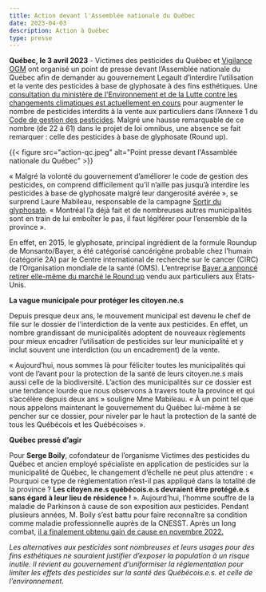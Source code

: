 ```yaml
---
title: Action devant l'Assemblée nationale du Québec
date: 2023-04-03
description: Action à Québec
type: presse 
---
```


**Québec, le 3 avril 2023** -  Victimes des pesticides du Québec et [Vigilance OGM](https://www.vigilanceogm.org/) ont organisé un point de presse devant l’Assemblée nationale du Québec afin de demander au gouvernement Legault d’interdire l’utilisation et la vente des pesticides à base de glyphosate à des fins esthétiques. Une [consultation du ministère de l'Environnement et de la Lutte contre les changements climatiques est actuellement en cours](https://www.environnement.gouv.qc.ca/ministere/projet-omnibus-2023/index.htm) pour augmenter le nombre de pesticides interdits à la vente aux particuliers dans l’Annexe 1 du [Code de gestion des pesticides](https://www.environnement.gouv.qc.ca/ministere/projet-omnibus-2023/prm-code-gestion-pesticides-va.pdf). Malgré une hausse remarquable de ce nombre (de 22 à 61) dans le projet de loi omnibus, une absence se fait remarquer : celle des pesticides à base de glyphosate (Round up). 

{{< figure src="action-qc.jpeg" alt="Point presse devant l'Assamblée nationale du Québec" >}}

« Malgré la volonté du gouvernement d’améliorer le code de gestion des pesticides, on comprend difficilement qu’il n’aille pas jusqu’à interdire les pesticides à base de glyphosate malgré leur dangerosité avérée », se surprend Laure Mabileau, responsable de la campagne [Sortir du glyphosate](https://www.vigilanceogm.org/sortirduglyphosate). « Montréal l’a déjà fait et de nombreuses autres municipalités sont en train de lui emboîter le pas, il faut légiférer pour l’ensemble de la province ».

En effet, en 2015, le glyphosate, principal ingrédient de la formule Roundup de Monsanto/Bayer, a été catégorisé cancérigène probable chez l’humain (catégorie 2A) par le Centre international de recherche sur le cancer (CIRC) de l’Organisation mondiale de la santé (OMS). L’entreprise [Bayer a annoncé retirer elle-même du marché le Round up](https://www.cooneyconway.com/blog/bayer-pull-roundup-shelves-2023-avoid-further-lawsuits) vendu aux particuliers aux États-Unis.


**La vague municipale pour protéger les citoyen.ne.s**

Depuis presque deux ans, le mouvement municipal est devenu le chef de file sur le dossier de l’interdiction de la vente aux pesticides. En effet, un nombre grandissant de municipalités adoptent de nouveaux règlements pour mieux encadrer l’utilisation de pesticides sur leur municipalité et y inclut souvent une interdiction (ou un encadrement) de la vente. 

« Aujourd’hui, nous sommes là pour féliciter toutes les municipalités qui vont de l’avant pour la protection de la santé de leurs citoyen.ne.s mais aussi celle de la biodiversité. L’action des municipalités sur ce dossier est une tendance lourde que nous observons à travers toute la province et qui s’accélère depuis deux ans » souligne Mme Mabileau. « À un point tel que nous appelons maintenant le gouvernement du Québec lui-même à se pencher sur ce dossier, pour niveler par le haut la protection de la santé de tous les Québécois et les Québécoises ».

**Québec pressé d’agir**

Pour **Serge Boily**, cofondateur de l’organisme Victimes des pesticides du Québec et ancien employé spécialiste en application de pesticides sur la municipalité de Québec, le changement d’échelle ne peut plus attendre : « Pourquoi ce type de réglementation n’est-il pas appliqué dans la totalité de la province ? **Les citoyen.ne.s québécois.e.s devraient être protégé.e.s sans égard à leur lieu de résidence !** ». Aujourd’hui, l’homme souffre de la maladie de Parkinson à cause de son exposition aux pesticides. Pendant plusieurs années, M. Boily s’est battu pour faire reconnaître sa condition comme maladie professionnelle auprès de la CNESST. Après un long combat, [il a finalement obtenu gain de cause en novembre 2022.](https://www.victimespesticidesquebec.org/presse/premiere_reconnaissance/) 

*Les alternatives aux pesticides sont nombreuses et leurs usages pour des fins esthétiques ne sauraient justifier d’exposer la population à un risque inutile. Il revient au gouvernement d’uniformiser la réglementation pour limiter les effets des pesticides sur la santé des Québécois.e.s. et celle de l’environnement.*
